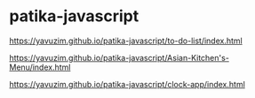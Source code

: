 # patika-javascript

https://yavuzim.github.io/patika-javascript/to-do-list/index.html

https://yavuzim.github.io/patika-javascript/Asian-Kitchen's-Menu/index.html

https://yavuzim.github.io/patika-javascript/clock-app/index.html


